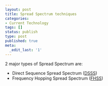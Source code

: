 ```yaml
---
layout: post
title: Spread Spectrum techniques
categories:
- Current Technology
tags: []
status: publish
type: post
published: true
meta:
  _edit_last: '1'
---
```

2 major types of Spread Spectrum are:
<ul>
	<li>Direct Sequence Spread Spectrum (<a href="http://en.wikipedia.org/wiki/Direct-sequence_spread_spectrum">DSSS</a>)</li>
	<li>Frequency Hopping Spread Spectrum (<a href="http://en.wikipedia.org/wiki/Frequency-hopping_spread_spectrum">FHSS</a>)</li>
</ul>
